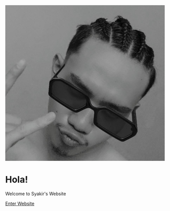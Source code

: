 <!DOCTYPE html>
<html lang="en">
<head>
  <meta charset="UTF-8">
  <meta name="viewport" content="width=device-width, initial-scale=1.0">
  <title>Welcome</title>
  <link rel="stylesheet" href="MAIN.CSS">
</head>
<body>
  <div class="welcome-box">
    <img src="profile1.jpg" alt="Your Photo" class="profile-img" />
    <h1>Hola!</h1>
    <p>Welcome to Syakir's Website</p>
    <a href="WEBSITE.HTML" class="enter-btn">Enter Website</a>
  </div>
</body>
</html>
